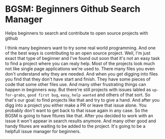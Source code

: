 # BGSM: Beginners Github Search Manager
Helps beginners to search and contribute to open source projects with github

I think many beginners want to try some real world programming. And one of the best ways is contributing to an open source project. 
Well, I'm just exact that type of beginner and I've found out soon that it's not an easy task to find a project where you can realy help.
Most of the projects look much not like single page applications we're used to. There many files you even don't understand why they are
needed. And when you get digging into files you find that they don't have start and finish. They have some pieces of code that some
other files use. And many other frustrating things can happen in beginners way. 
But there're still projects with issues labled as `up-for-grabs`, `good first bug`, `easy`, `help wanted` and others of that sort.
So that's our goal: to find projects like that and try to give a hand. And after you digg into a project you either make a PR or leave
that issue alone. You probably don't want to get back to that issue again in any case. So the BGSM is going to have fitures like that. 
After you decided to work with an issue it won't appear in search results anymore. And many other good and handy fitures are waiting
to be added to the project. It's going to be a helpfull issue manager for beginners. 

